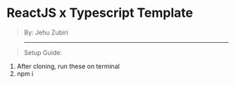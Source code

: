 # ReactJS x Typescript Template

> By: Jehu Zubiri

> ---

> Setup Guide:

1. After cloning, run these on terminal
2. npm i
